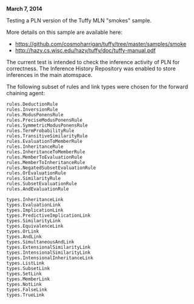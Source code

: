 **March 7, 2014**

Testing a PLN version of the Tuffy MLN "smokes" sample.

More details on this sample are available here:

- https://github.com/cosmoharrigan/tuffy/tree/master/samples/smoke
- http://hazy.cs.wisc.edu/hazy/tuffy/doc/tuffy-manual.pdf

The current test is intended to check the inference activity of PLN for correctness. The Inference History Repository was enabled to store inferences in the main atomspace.

The following subset of rules and link types were chosen for the forward chaining agent:

```
rules.DeductionRule
rules.InversionRule
rules.ModusPonensRule
rules.PreciseModusPonensRule
rules.SymmetricModusPonensRule
rules.TermProbabilityRule
rules.TransitiveSimilarityRule
rules.EvaluationToMemberRule
rules.InheritanceRule
rules.InheritanceToMemberRule
rules.MemberToEvaluationRule
rules.MemberToInheritanceRule
rules.NegatedSubsetEvaluationRule
rules.OrEvaluationRule
rules.SimilarityRule
rules.SubsetEvaluationRule
rules.AndEvaluationRule
```

```
types.InheritanceLink
types.EvaluationLink
types.ImplicationLink
types.PredictiveImplicationLink
types.SimilarityLink
types.EquivalenceLink
types.OrLink
types.AndLink
types.SimultaneousAndLink
types.ExtensionalSimilarityLink
types.IntensionalSimilarityLink
types.IntensionalInheritanceLink
types.ListLink
types.SubsetLink
types.SetLink
types.MemberLink
types.NotLink
types.FalseLink
types.TrueLink
```
